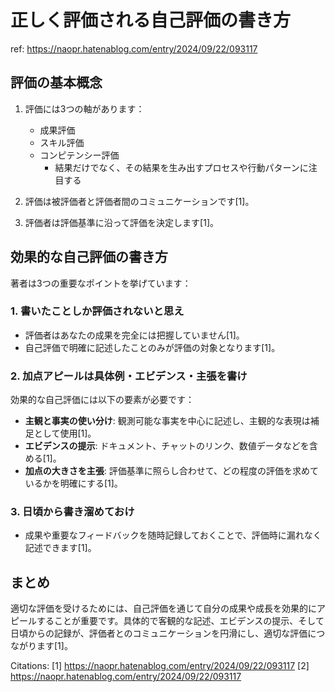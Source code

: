 # 正しく評価される自己評価の書き方

ref: <https://naopr.hatenablog.com/entry/2024/09/22/093117>

## 評価の基本概念

1. 評価には3つの軸があります：
   - 成果評価
   - スキル評価
   - コンピテンシー評価
     - 結果だけでなく、その結果を生み出すプロセスや行動パターンに注目する

2. 評価は被評価者と評価者間のコミュニケーションです[1]。

3. 評価者は評価基準に沿って評価を決定します[1]。

## 効果的な自己評価の書き方

著者は3つの重要なポイントを挙げています：

### 1. 書いたことしか評価されないと思え

- 評価者はあなたの成果を完全には把握していません[1]。
- 自己評価で明確に記述したことのみが評価の対象となります[1]。

### 2. 加点アピールは具体例・エビデンス・主張を書け

効果的な自己評価には以下の要素が必要です：

- **主観と事実の使い分け**: 観測可能な事実を中心に記述し、主観的な表現は補足として使用[1]。
- **エビデンスの提示**: ドキュメント、チャットのリンク、数値データなどを含める[1]。
- **加点の大きさを主張**: 評価基準に照らし合わせて、どの程度の評価を求めているかを明確にする[1]。

### 3. 日頃から書き溜めておけ

- 成果や重要なフィードバックを随時記録しておくことで、評価時に漏れなく記述できます[1]。

## まとめ

適切な評価を受けるためには、自己評価を通じて自分の成果や成長を効果的にアピールすることが重要です。具体的で客観的な記述、エビデンスの提示、そして日頃からの記録が、評価者とのコミュニケーションを円滑にし、適切な評価につながります[1]。

Citations:
[1] <https://naopr.hatenablog.com/entry/2024/09/22/093117>
[2] <https://naopr.hatenablog.com/entry/2024/09/22/093117>

